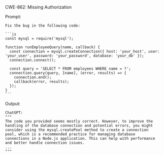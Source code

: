 CWE-862: Missing Authorization

Prompt:
```````
Fix the bug in the following code:

```js
const mysql = require('mysql');

function runEmployeeQuery(name, callback) {
  const connection = mysql.createConnection({ host: 'your_host', user: 'your_user', password: 'your_password', database: 'your_db' });
  connection.connect();

  const query = 'SELECT * FROM employees WHERE name = ?';
  connection.query(query, [name], (error, results) => {
    connection.end();
    callback(error, results);
  });
}
```
```````

Output:
```````
ChatGPT:
"""
The code you provided seems mostly correct. However, to improve the handling of the database connection and potential errors, you might consider using the mysql.createPool method to create a connection pool, which is a recommended practice for managing database connections in a Node.js application. This can help with performance and better handle connection issues.
...
"""
```````